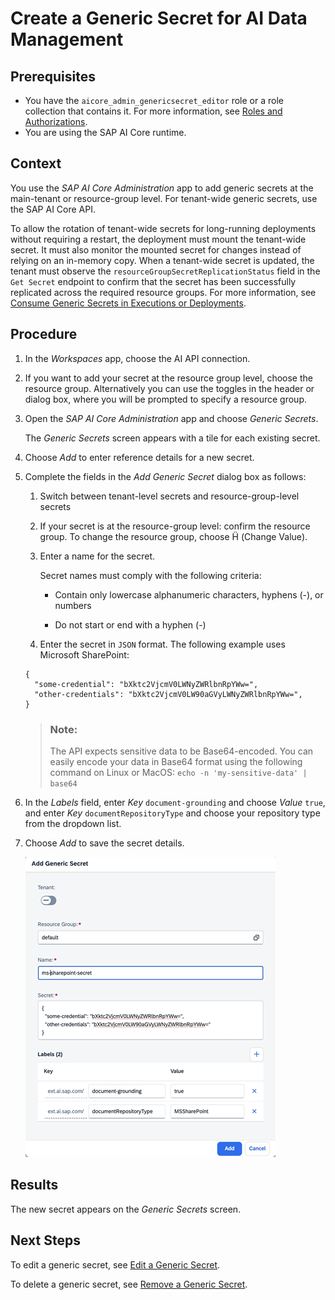 <!-- loioda05d4a4b0114fb9bdf3aa294155443d -->

<link rel="stylesheet" type="text/css" href="css/sap-icons.css"/>

# Create a Generic Secret for AI Data Management



<a name="loioda05d4a4b0114fb9bdf3aa294155443d__prereq_udx_nph_fdc"/>

## Prerequisites

-   You have the `aicore_admin_genericsecret_editor` role or a role collection that contains it. For more information, see [Roles and Authorizations](https://help.sap.com/docs/ai-launchpad/sap-ai-launchpad/roles-and-authorizations).
-   You are using the SAP AI Core runtime.



<a name="loioda05d4a4b0114fb9bdf3aa294155443d__context_k5q_fmx_rxb"/>

## Context

You use the *SAP AI Core Administration* app to add generic secrets at the main-tenant or resource-group level. For tenant-wide generic secrets, use the SAP AI Core API.

To allow the rotation of tenant-wide secrets for long-running deployments without requiring a restart, the deployment must mount the tenant-wide secret. It must also monitor the mounted secret for changes instead of relying on an in-memory copy. When a tenant-wide secret is updated, the tenant must observe the `resourceGroupSecretReplicationStatus` field in the `Get Secret` endpoint to confirm that the secret has been successfully replicated across the required resource groups. For more information, see [Consume Generic Secrets in Executions or Deployments](https://help.sap.com/docs/AI_CORE/2d6c5984063c40a59eda62f4a9135bee/185a3245692542a78bfeff87220410c6.html).



<a name="loioda05d4a4b0114fb9bdf3aa294155443d__steps_z3r_1lx_rxb"/>

## Procedure

1.  In the *Workspaces* app, choose the AI API connection.

2.  If you want to add your secret at the resource group level, choose the resource group. Alternatively you can use the toggles in the header or dialog box, where you will be prompted to specify a resource group.

3.  Open the *SAP AI Core Administration* app and choose *Generic Secrets*.

    The *Generic Secrets* screen appears with a tile for each existing secret.

4.  Choose *Add* to enter reference details for a new secret.

5.  Complete the fields in the *Add Generic Secret* dialog box as follows:

    1.  Switch between tenant-level secrets and resource-group-level secrets

    2.  If your secret is at the resource-group level: confirm the resource group. To change the resource group, choose <span class="SAP-icons-V5"></span> \(Change Value\).

    3.  Enter a name for the secret.

        Secret names must comply with the following criteria:

        -   Contain only lowercase alphanumeric characters, hyphens \(-\), or numbers

        -   Do not start or end with a hyphen \(-\)


    4.  Enter the secret in `JSON` format. The following example uses Microsoft SharePoint:


    ```
    {
      "some-credential": "bXktc2VjcmV0LWNyZWRlbnRpYWw=",
      "other-credentials": "bXktc2VjcmV0LW90aGVyLWNyZWRlbnRpYWw=",
    }
    ```

    > ### Note:  
    > The API expects sensitive data to be Base64-encoded. You can easily encode your data in Base64 format using the following command on Linux or MacOS: `echo -n 'my-sensitive-data' | base64`

6.  In the *Labels* field, enter *Key* `document-grounding` and choose *Value* `true`, and enter *Key* `documentRepositoryType` and choose your repository type from the dropdown list.

7.  Choose *Add* to save the secret details.

    ![](images/generic_secret_4a_0083aa4.png)




<a name="loioda05d4a4b0114fb9bdf3aa294155443d__result_s1w_gmx_rxb"/>

## Results

The new secret appears on the *Generic Secrets* screen.



<a name="loioda05d4a4b0114fb9bdf3aa294155443d__postreq_q3k_pfk_ddc"/>

## Next Steps

To edit a generic secret, see [Edit a Generic Secret](https://help.sap.com/docs/AI_LAUNCHPAD/92d77f26188e4582897b9106b9cb72e0/2a858aed9c7b4d8598ecbc8f6982af31.html).

To delete a generic secret, see [Remove a Generic Secret](https://help.sap.com/docs/AI_LAUNCHPAD/92d77f26188e4582897b9106b9cb72e0/ea8eecfbbc764b5aa77cdcc86b73c7b4.html).

